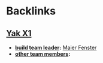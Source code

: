 
# Backlinks
## [Yak X1](<Yak X1.md>)
- **[build team leader](<build team leader.md>):** [Maier Fenster](<Maier Fenster.md>)
- **[other team members](<other team members.md>):**

